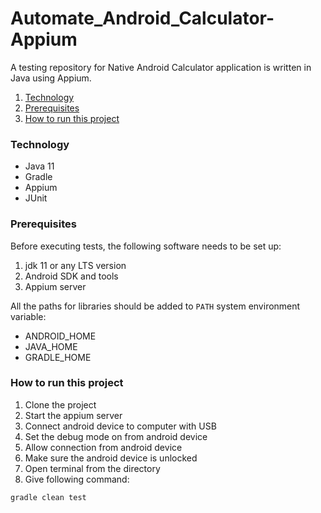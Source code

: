 # Automate_Android_Calculator-Appium

A testing repository for Native Android Calculator application is written in Java using Appium.

1. [Technology](#technology)
2. [Prerequisites](#prerequisites)
3. [How to run this project](#How-to-run-this-project)

### Technology
- Java 11
- Gradle
- Appium
- JUnit

### Prerequisites
Before executing tests, the following software needs to be set up:
1. jdk 11 or any LTS version
2. Android SDK and tools
3. Appium server

All the paths for libraries should be added to ```PATH``` system environment variable:
- ANDROID_HOME
- JAVA_HOME
- GRADLE_HOME


### How to run this project
1. Clone the project
2. Start the appium server
3. Connect android device to computer with USB
4. Set the debug mode on from android device
5. Allow connection from android device
6. Make sure the android device is unlocked
7. Open terminal from the directory
8. Give following command:
```
gradle clean test
```
